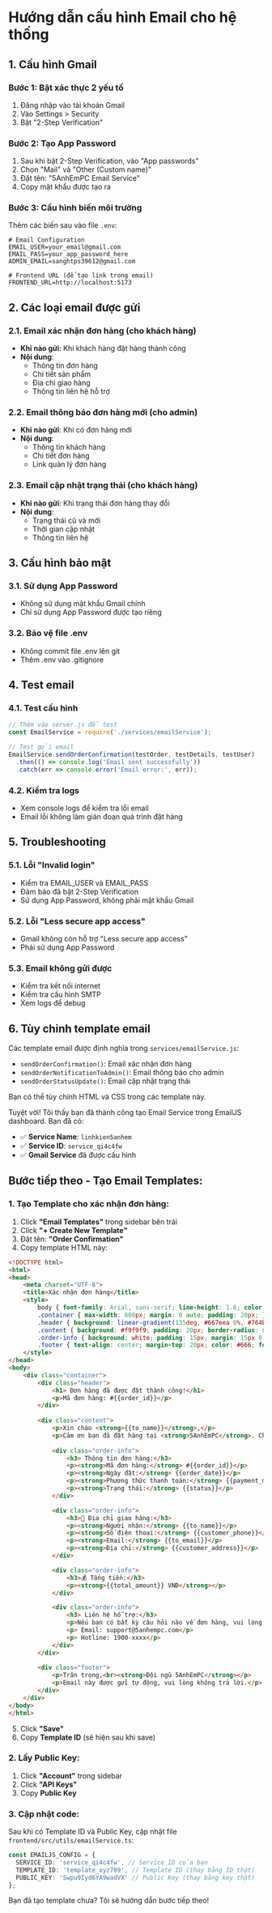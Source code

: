 # Hướng dẫn cấu hình Email cho hệ thống

## 1. Cấu hình Gmail

### Bước 1: Bật xác thực 2 yếu tố
1. Đăng nhập vào tài khoản Gmail
2. Vào Settings > Security
3. Bật "2-Step Verification"

### Bước 2: Tạo App Password
1. Sau khi bật 2-Step Verification, vào "App passwords"
2. Chọn "Mail" và "Other (Custom name)"
3. Đặt tên: "5AnhEmPC Email Service"
4. Copy mật khẩu được tạo ra

### Bước 3: Cấu hình biến môi trường
Thêm các biến sau vào file `.env`:

```env
# Email Configuration
EMAIL_USER=your_email@gmail.com
EMAIL_PASS=your_app_password_here
ADMIN_EMAIL=sanghtps39612@gmail.com

# Frontend URL (để tạo link trong email)
FRONTEND_URL=http://localhost:5173
```

## 2. Các loại email được gửi

### 2.1. Email xác nhận đơn hàng (cho khách hàng)
- **Khi nào gửi**: Khi khách hàng đặt hàng thành công
- **Nội dung**: 
  - Thông tin đơn hàng
  - Chi tiết sản phẩm
  - Địa chỉ giao hàng
  - Thông tin liên hệ hỗ trợ

### 2.2. Email thông báo đơn hàng mới (cho admin)
- **Khi nào gửi**: Khi có đơn hàng mới
- **Nội dung**:
  - Thông tin khách hàng
  - Chi tiết đơn hàng
  - Link quản lý đơn hàng

### 2.3. Email cập nhật trạng thái (cho khách hàng)
- **Khi nào gửi**: Khi trạng thái đơn hàng thay đổi
- **Nội dung**:
  - Trạng thái cũ và mới
  - Thời gian cập nhật
  - Thông tin liên hệ

## 3. Cấu hình bảo mật

### 3.1. Sử dụng App Password
- Không sử dụng mật khẩu Gmail chính
- Chỉ sử dụng App Password được tạo riêng

### 3.2. Bảo vệ file .env
- Không commit file .env lên git
- Thêm .env vào .gitignore

## 4. Test email

### 4.1. Test cấu hình
```javascript
// Thêm vào server.js để test
const EmailService = require('./services/emailService');

// Test gửi email
EmailService.sendOrderConfirmation(testOrder, testDetails, testUser)
  .then(() => console.log('Email sent successfully'))
  .catch(err => console.error('Email error:', err));
```

### 4.2. Kiểm tra logs
- Xem console logs để kiểm tra lỗi email
- Email lỗi không làm gián đoạn quá trình đặt hàng

## 5. Troubleshooting

### 5.1. Lỗi "Invalid login"
- Kiểm tra EMAIL_USER và EMAIL_PASS
- Đảm bảo đã bật 2-Step Verification
- Sử dụng App Password, không phải mật khẩu Gmail

### 5.2. Lỗi "Less secure app access"
- Gmail không còn hỗ trợ "Less secure app access"
- Phải sử dụng App Password

### 5.3. Email không gửi được
- Kiểm tra kết nối internet
- Kiểm tra cấu hình SMTP
- Xem logs để debug

## 6. Tùy chỉnh template email

Các template email được định nghĩa trong `services/emailService.js`:

- `sendOrderConfirmation()`: Email xác nhận đơn hàng
- `sendOrderNotificationToAdmin()`: Email thông báo cho admin
- `sendOrderStatusUpdate()`: Email cập nhật trạng thái

Bạn có thể tùy chỉnh HTML và CSS trong các template này. 

Tuyệt vời! Tôi thấy bạn đã thành công tạo Email Service trong EmailJS dashboard. Bạn đã có:

- ✅ **Service Name**: `linhkien5anhem`
- ✅ **Service ID**: `service_qi4c4fw`
- ✅ **Gmail Service** đã được cấu hình

##  **Bước tiếp theo - Tạo Email Templates:**

### **1. Tạo Template cho xác nhận đơn hàng:**
1. Click **"Email Templates"** trong sidebar bên trái
2. Click **"+ Create New Template"**
3. Đặt tên: **"Order Confirmation"**
4. Copy template HTML này:

```html
<!DOCTYPE html>
<html>
<head>
    <meta charset="UTF-8">
    <title>Xác nhận đơn hàng</title>
    <style>
        body { font-family: Arial, sans-serif; line-height: 1.6; color: #333; }
        .container { max-width: 600px; margin: 0 auto; padding: 20px; }
        .header { background: linear-gradient(135deg, #667eea 0%, #764ba2 100%); color: white; padding: 20px; text-align: center; border-radius: 10px 10px 0 0; }
        .content { background: #f9f9f9; padding: 20px; border-radius: 0 0 10px 10px; }
        .order-info { background: white; padding: 15px; margin: 15px 0; border-radius: 5px; border-left: 4px solid #667eea; }
        .footer { text-align: center; margin-top: 20px; color: #666; font-size: 14px; }
    </style>
</head>
<body>
    <div class="container">
        <div class="header">
            <h1> Đơn hàng đã được đặt thành công!</h1>
            <p>Mã đơn hàng: #{{order_id}}</p>
        </div>
        
        <div class="content">
            <p>Xin chào <strong>{{to_name}}</strong>,</p>
            <p>Cảm ơn bạn đã đặt hàng tại <strong>5AnhEmPC</strong>. Chúng tôi đã nhận được đơn hàng của bạn và đang xử lý.</p>
            
            <div class="order-info">
                <h3> Thông tin đơn hàng:</h3>
                <p><strong>Mã đơn hàng:</strong> #{{order_id}}</p>
                <p><strong>Ngày đặt:</strong> {{order_date}}</p>
                <p><strong>Phương thức thanh toán:</strong> {{payment_method}}</p>
                <p><strong>Trạng thái:</strong> {{status}}</p>
            </div>

            <div class="order-info">
                <h3>📍 Địa chỉ giao hàng:</h3>
                <p><strong>Người nhận:</strong> {{to_name}}</p>
                <p><strong>Số điện thoại:</strong> {{customer_phone}}</p>
                <p><strong>Email:</strong> {{to_email}}</p>
                <p><strong>Địa chỉ:</strong> {{customer_address}}</p>
            </div>

            <div class="order-info">
                <h3>💰 Tổng tiền:</h3>
                <p><strong>{{total_amount}} VNĐ</strong></p>
            </div>

            <div class="order-info">
                <h3> Liên hệ hỗ trợ:</h3>
                <p>Nếu bạn có bất kỳ câu hỏi nào về đơn hàng, vui lòng liên hệ với chúng tôi:</p>
                <p> Email: support@5anhempc.com</p>
                <p> Hotline: 1900-xxxx</p>
            </div>
        </div>
        
        <div class="footer">
            <p>Trân trọng,<br><strong>Đội ngũ 5AnhEmPC</strong></p>
            <p>Email này được gửi tự động, vui lòng không trả lời.</p>
        </div>
    </div>
</body>
</html>
```

5. Click **"Save"**
6. Copy **Template ID** (sẽ hiện sau khi save)

### **2. Lấy Public Key:**
1. Click **"Account"** trong sidebar
2. Click **"API Keys"**
3. Copy **Public Key**

### **3. Cập nhật code:**
Sau khi có Template ID và Public Key, cập nhật file `frontend/src/utils/emailService.ts`:

```typescript
const EMAILJS_CONFIG = {
  SERVICE_ID: 'service_qi4c4fw', // Service ID của bạn
  TEMPLATE_ID: 'template_xyz789', // Template ID (thay bằng ID thật)
  PUBLIC_KEY: 'Swpu9Iyd6YA9wadVX' // Public Key (thay bằng key thật)
};
```

Bạn đã tạo template chưa? Tôi sẽ hướng dẫn bước tiếp theo! 